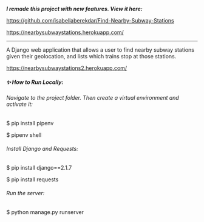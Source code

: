 
**_I remade this project with new features. View it here:_**


https://github.com/isabellaberekdar/Find-Nearby-Subway-Stations


https://nearbysubwaystations.herokuapp.com/


---



A Django web application that allows a user to find nearby subway stations given their geolocation, and lists which trains stop at those stations.


https://nearbysubwaystations2.herokuapp.com/



##### :sparkles: How to Run Locally:

###### Navigate to the project folder. Then create a virtual environment and activate it:

$ pip install pipenv


$ pipenv shell

###### Install Django and Requests:

$ pip install django==2.1.7


$ pip install requests


###### Run the server:

$ python manage.py runserver
